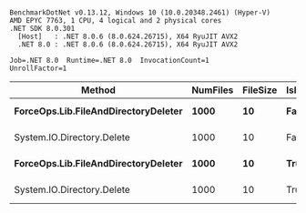 ```


BenchmarkDotNet v0.13.12, Windows 10 (10.0.20348.2461) (Hyper-V)
AMD EPYC 7763, 1 CPU, 4 logical and 2 physical cores
.NET SDK 8.0.301
  [Host]   : .NET 8.0.6 (8.0.624.26715), X64 RyuJIT AVX2
  .NET 8.0 : .NET 8.0.6 (8.0.624.26715), X64 RyuJIT AVX2

Job=.NET 8.0  Runtime=.NET 8.0  InvocationCount=1  
UnrollFactor=1  

```

| Method                               | NumFiles | FileSize | IsInsideDirectory | Mean     | Error   | StdDev  |
|------------------------------------- |--------- |--------- |------------------ |---------:|--------:|--------:|
| **ForceOps.Lib.FileAndDirectoryDeleter** | **1000**     | **10**       | **False**             | **107.8 ms** | **2.11 ms** | **3.75 ms** |
| System.IO.Directory.Delete           | 1000     | 10       | False             | 112.5 ms | 2.16 ms | 1.81 ms |
| **ForceOps.Lib.FileAndDirectoryDeleter** | **1000**     | **10**       | **True**              | **205.7 ms** | **3.35 ms** | **2.97 ms** |
| System.IO.Directory.Delete           | 1000     | 10       | True              | 211.9 ms | 4.19 ms | 3.72 ms |

